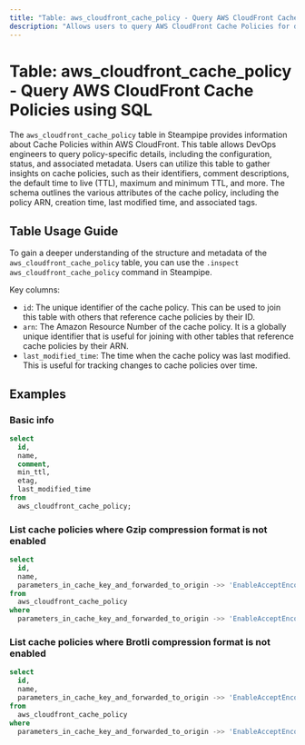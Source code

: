 ```yaml
---
title: "Table: aws_cloudfront_cache_policy - Query AWS CloudFront Cache Policies using SQL"
description: "Allows users to query AWS CloudFront Cache Policies for details about their configuration, status, and associated metadata."
---
```


# Table: aws_cloudfront_cache_policy - Query AWS CloudFront Cache Policies using SQL

The `aws_cloudfront_cache_policy` table in Steampipe provides information about Cache Policies within AWS CloudFront. This table allows DevOps engineers to query policy-specific details, including the configuration, status, and associated metadata. Users can utilize this table to gather insights on cache policies, such as their identifiers, comment descriptions, the default time to live (TTL), maximum and minimum TTL, and more. The schema outlines the various attributes of the cache policy, including the policy ARN, creation time, last modified time, and associated tags.

## Table Usage Guide

To gain a deeper understanding of the structure and metadata of the `aws_cloudfront_cache_policy` table, you can use the `.inspect aws_cloudfront_cache_policy` command in Steampipe.

Key columns:

- `id`: The unique identifier of the cache policy. This can be used to join this table with others that reference cache policies by their ID.
- `arn`: The Amazon Resource Number of the cache policy. It is a globally unique identifier that is useful for joining with other tables that reference cache policies by their ARN.
- `last_modified_time`: The time when the cache policy was last modified. This is useful for tracking changes to cache policies over time.

## Examples

### Basic info

```sql
select
  id,
  name,
  comment,
  min_ttl,
  etag,
  last_modified_time
from
  aws_cloudfront_cache_policy;
```

### List cache policies where Gzip compression format is not enabled

```sql
select
  id,
  name,
  parameters_in_cache_key_and_forwarded_to_origin ->> 'EnableAcceptEncodingGzip' as enable_gzip
from
  aws_cloudfront_cache_policy
where
  parameters_in_cache_key_and_forwarded_to_origin ->> 'EnableAcceptEncodingGzip' <> 'true';
```

### List cache policies where Brotli compression format is not enabled

```sql
select
  id,
  name,
  parameters_in_cache_key_and_forwarded_to_origin ->> 'EnableAcceptEncodingBrotli' as enable_brotli
from
  aws_cloudfront_cache_policy
where
  parameters_in_cache_key_and_forwarded_to_origin ->> 'EnableAcceptEncodingBrotli' <> 'true';
```
